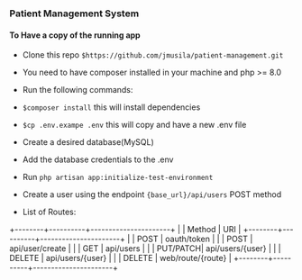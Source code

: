 ### Patient Management System
#### To Have a copy of the running app 
- Clone this repo `$https://github.com/jmusila/patient-management.git`
- You need to have composer installed in your machine and php >= 8.0
- Run the following commands:
- `$composer install` this will install dependencies
- `$cp .env.exampe .env` this will copy and have a new .env file
- Create a desired database(MySQL)
- Add the database credentials to the .env
- Run `php artisan app:initialize-test-environment`
- Create a user using the endpoint    `{base_url}/api/users` POST method

- List of Routes:

+--------+----------+----------------------+
|        | Method   | URI                  | 
+--------+----------+----------------------+
|        | POST     | oauth/token          | 
|        | POST     | api/user/create      | 
|        | GET      | api/users            | 
|        | PUT/PATCH| api/users/{user}     | 
|        | DELETE   | api/users/{user}     | 
|        | DELETE   | web/route/{route}    |
+--------+----------+----------------------+
